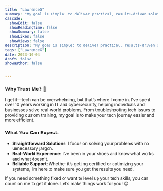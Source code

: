 ```yaml
---
title: "LawrenceG"
summary: "My goal is simple: to deliver practical, results-driven solutions that make a real difference. Whether you're an individual looking to grow your skills, a business in need of tech support, or anyone else needing a hand, I’m here to help you succeed."
cascade:
  showEdit: false
  showReadingTime: false
  showSummary: false
  showLikes: false
  showViews: false
description: "My goal is simple: to deliver practical, results-driven solutions that make a real difference. Whether you're an individual looking to grow your skills, a business in need of tech support, or anyone else needing a hand, I’m here to help you succeed."
tags: ["LawrenceG"]
date: 2023-10-04
draft: false
showauthor: false

  
---
```


### Why Trust Me? 🤔

I get it—tech can be overwhelming, but that’s where I come in. I’ve spent over 10 years working in IT and cybersecurity, helping individuals and businesses solve real-world problems. From troubleshooting tech issues to providing custom training, my goal is to make your tech journey easier and more efficient.

### What You Can Expect:

- **Straightforward Solutions**: I focus on solving your problems with no unnecessary jargon.
- **Real-World Experience**: I’ve been in your shoes and know what works and what doesn’t.
- **Reliable Support**: Whether it’s getting certified or optimizing your systems, I’m here to make sure you get the results you need.

If you need something fixed or want to level up your tech skills, you can count on me to get it done. Let’s make things work for you! 😊